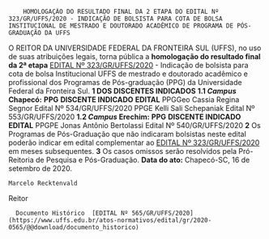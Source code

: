         HOMOLOGAÇÃO DO RESULTADO FINAL DA 2 ETAPA DO EDITAL Nº 323/GR/UFFS/2020 - INDICAÇÃO DE BOLSISTA PARA COTA DE BOLSA INSTITUCIONAL DE MESTRADO E DOUTORADO ACADÊMICO DE PROGRAMA DE PÓS-GRADUAÇÃO DA UFFS  

 O REITOR DA UNIVERSIDADE FEDERAL DA FRONTEIRA SUL (UFFS), no uso de suas atribuições legais, torna pública a **homologação do resultado final da 2ª etapa** [EDITAL Nº 323/GR/UFFS/2020](https://www.uffs.edu.br/atos-normativos/edital/gr/2020-0323) - Indicação de bolsista para cota de bolsa Institucional UFFS de mestrado e doutorado acadêmico e profissional dos Programas de Pós-graduação (PPG) da Universidade Federal da Fronteira Sul.  **1 DOS DISCENTES INDICADOS** **1.1 *Campus*  Chapecó:**      **PPG**   **DISCENTE INDICADO**   **EDITAL**     PPGGeo   Cassia Regina Segnor   Edital Nº 534/GR/UFFS/2020     PPGE   Kelli Sali Schepaniak   Edital Nº 553/GR/UFFS/2020     **1.2 *Campus*  Erechim:**      **PPG**   **DISCENTE INDICADO**   **EDITAL**     PPGPE   Jonas Antônio Bertolassi   Edital Nº 540/GR/UFFS/2020       **2**  Os Programas de Pós-Graduação que não indicaram bolsistas neste edital poderão indicar em edital complementar ao [EDITAL Nº 323/GR/UFFS/2020](https://www.uffs.edu.br/atos-normativos/edital/gr/2020-0323) em meses subsequentes.   **3**  Os casos omissos serão resolvidos pela Pró-Reitoria de Pesquisa e Pós-Graduação.        **Data do ato:** Chapecó-SC, 16 de setembro de 2020.   
 

    Marcelo Recktenvald   
 Reitor 

      Documento Histórico  [EDITAL Nº 565/GR/UFFS/2020](https://www.uffs.edu.br/atos-normativos/edital/gr/2020-0565/@@download/documento_historico)     
      